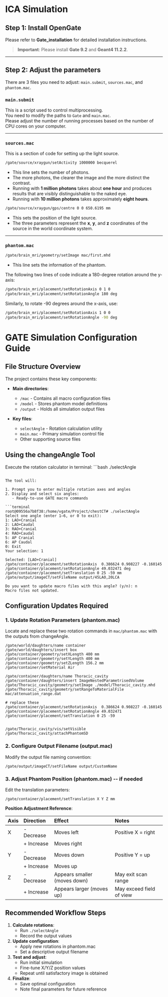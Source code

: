 
# ICA Simulation

## Step 1: Install OpenGate

Please refer to **Gate_installation** for detailed installation instructions.

> **Important**: Please install **Gate 9.2** and **Geant4 11.2.2**.

---

## Step 2: Adjust the parameters

There are 3 files you need to adjust: `main.submit`, `sources.mac`, and `phantom.mac`.

### `main.submit`

This is a script used to control multiprocessing.  
You need to modify the paths to `Gate` and `main.mac`.  
Please adjust the number of running processes based on the number of CPU cores on your computer.

---

### `sources.mac`

This is a section of code for setting up the light source.

```bash
/gate/source/xraygun/setActivity 1000000 becquerel
```

- This line sets the number of photons.
- The more photons, the clearer the image and the more distinct the contrast.
- Running with **1 million photons** takes about **one hour** and produces results that are visibly distinguishable to the naked eye.
- Running with **10 million photons** takes approximately **eight hours**.

```bash
/gate/source/xraygun/gps/centre 0 0 650.6195 mm
```

- This sets the position of the light source.
- The three parameters represent the **x**, **y**, and **z** coordinates of the source in the world coordinate system.

---

### `phantom.mac`

```bash
/gate/brain_mri/geometry/setImage mac/first.mhd
```

- This line sets the information of the phantom.

The following two lines of code indicate a 180-degree rotation around the y-axis:

```bash
/gate/brain_mri/placement/setRotationAxis 0 1 0  
/gate/brain_mri/placement/setRotationAngle 180 deg
```

Similarly, to rotate -90 degrees around the x-axis, use:

```bash
/gate/brain_mri/placement/setRotationAxis 1 0 0  
/gate/brain_mri/placement/setRotationAngle -90 deg
```

# GATE Simulation Configuration Guide

## File Structure Overview

The project contains these key components:

- **Main directories**:
  - `/mac` - Contains all macro configuration files
  - `/model` - Stores phantom model definitions
  - `/output` - Holds all simulation output files

- **Key files**:
  - `selectAngle` - Rotation calculation utility
  - `main.mac` - Primary simulation control file
  - Other supporting source files

## Using the changeAngle Tool

Execute the rotation calculator in terminal:
​```bash
./selectAngle
```

The tool will:

1. Prompt you to enter multiple rotation axes and angles
2. Display and select six angles:
   - Ready-to-use GATE macro commands

```terminal
root@09556a7b8f38:/home/vgate/Project/chestCT# ./selectAngle 
Select one angle (enter 1–6, or 0 to exit):
1: LAO+Cranial
2: LAO+Caudal
3: RAO+Cranial
4: RAO+Caudal
5: AP Cranial
6: AP Caudal
0: Exit
Your selection: 1

Selected: [LAO+Cranial]
/gate/container/placement/setRotationAxis  0.386624 0.908227 -0.160145
/gate/container/placement/setRotationAngle 49.032471 deg
/gate/container/placement/setTranslation 0 25 -59 mm
/gate/output/imageCT/setFileName output/45LAO,20LCA

Do you want to update macro files with this angle? (y/n): n
Macro files not updated.

```

## Configuration Updates Required

### 1. Update Rotation Parameters (phantom.mac)

Locate and replace these two rotation commands in `mac/phantom.mac` with the outputs from changeAngle.

```gate
/gate/world/daughters/name container
/gate/world/daughters/insert box
/gate/container/geometry/setXLength 400 mm 
/gate/container/geometry/setYLength 400 mm
/gate/container/geometry/setZLength 156.2 mm
/gate/container/setMaterial Air

/gate/container/daughters/name Thoracic_cavity
/gate/container/daughters/insert ImageNestedParametrisedVolume
/gate/Thoracic_cavity/geometry/setImage ./model/Thoracic_cavity.mhd
/gate/Thoracic_cavity/geometry/setRangeToMaterialFile mac/attenuation_range.dat

# replace these
/gate/container/placement/setRotationAxis  0.386624 0.908227 -0.160145
/gate/container/placement/setRotationAngle 49.032471
/gate/container/placement/setTranslation 0 25 -59


/gate/Thoracic_cavity/vis/setVisible
/gate/Thoracic_cavity/attachPhantomSD
```



### 2. Configure Output Filename (output.mac)

Modify the output file naming convention:

```gate
/gate/output/imageCT/setFileName output/CustomName
```

### 3. Adjust Phantom Position (phantom.mac) -- if needed

Edit the translation parameters:

```gate
/gate/container/placement/setTranslation X Y Z mm
```

**Position Adjustment Reference**:

| Axis | Direction  | Effect                       | Notes                    |
| :--- | :--------- | :--------------------------- | :----------------------- |
| X    | - Decrease | Moves left                   | Positive X = right       |
|      | + Increase | Moves right                  |                          |
| Y    | - Decrease | Moves down                   | Positive Y = up          |
|      | + Increase | Moves up                     |                          |
| Z    | - Decrease | Appears smaller (moves down) | May exit scan range      |
|      | + Increase | Appears larger (moves up)    | May exceed field of view |

## Recommended Workflow Steps

1. **Calculate rotations**:
   - Run `./selectAngle`
   - Record the output values
2. **Update configuration**:
   - Apply new rotations in phantom.mac
   - Set a descriptive output filename
3. **Test and adjust**:
   - Run initial simulation
   - Fine-tune X/Y/Z position values
   - Repeat until satisfactory image is obtained
4. **Finalize**:
   - Save optimal configuration
   - Note final parameters for future reference
